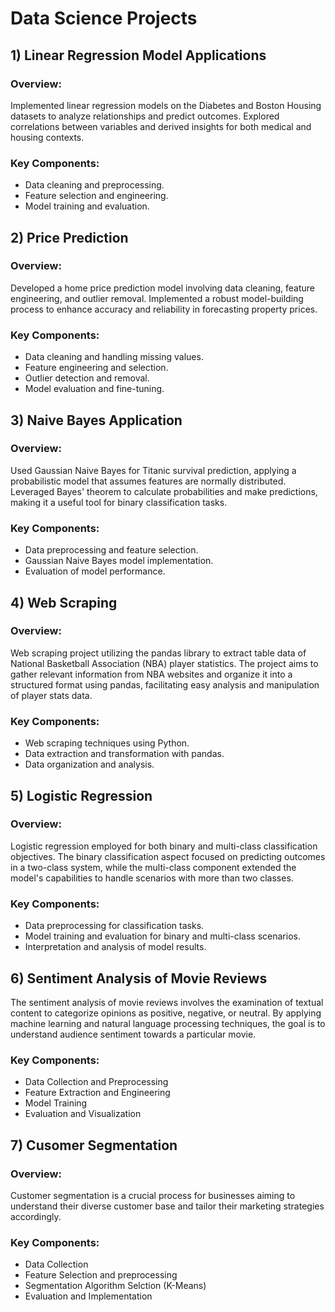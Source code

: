 # Data Science Projects

## 1) Linear Regression Model Applications

### Overview:
Implemented linear regression models on the Diabetes and Boston Housing datasets to analyze relationships and predict outcomes. Explored correlations between variables and derived insights for both medical and housing contexts.

### Key Components:
- Data cleaning and preprocessing.
- Feature selection and engineering.
- Model training and evaluation.

## 2) Price Prediction

### Overview:
Developed a home price prediction model involving data cleaning, feature engineering, and outlier removal. Implemented a robust model-building process to enhance accuracy and reliability in forecasting property prices.

### Key Components:
- Data cleaning and handling missing values.
- Feature engineering and selection.
- Outlier detection and removal.
- Model evaluation and fine-tuning.

## 3) Naive Bayes Application

### Overview:
Used Gaussian Naive Bayes for Titanic survival prediction, applying a probabilistic model that assumes features are normally distributed. Leveraged Bayes' theorem to calculate probabilities and make predictions, making it a useful tool for binary classification tasks.

### Key Components:
- Data preprocessing and feature selection.
- Gaussian Naive Bayes model implementation.
- Evaluation of model performance.

## 4) Web Scraping

### Overview:
Web scraping project utilizing the pandas library to extract table data of National Basketball Association (NBA) player statistics. The project aims to gather relevant information from NBA websites and organize it into a structured format using pandas, facilitating easy analysis and manipulation of player stats data.

### Key Components:
- Web scraping techniques using Python.
- Data extraction and transformation with pandas.
- Data organization and analysis.

## 5) Logistic Regression

### Overview:
Logistic regression employed for both binary and multi-class classification objectives. The binary classification aspect focused on predicting outcomes in a two-class system, while the multi-class component extended the model's capabilities to handle scenarios with more than two classes.

### Key Components:
- Data preprocessing for classification tasks.
- Model training and evaluation for binary and multi-class scenarios.
- Interpretation and analysis of model results.

## 6) Sentiment Analysis of Movie Reviews

The sentiment analysis of movie reviews involves the examination of textual content to categorize opinions as positive, negative, or neutral. By applying machine learning and natural language processing techniques, the goal is to understand audience sentiment towards a particular movie.

### Key Components:
- Data Collection and Preprocessing
- Feature Extraction and Engineering
- Model Training
- Evaluation and Visualization

## 7) Cusomer Segmentation 

### Overview: 
Customer segmentation is a crucial process for businesses aiming to understand their diverse customer base and tailor their marketing strategies accordingly. 

### Key Components:
- Data Collection
- Feature Selection and preprocessing
- Segmentation Algorithm Selction (K-Means)
- Evaluation and Implementation
